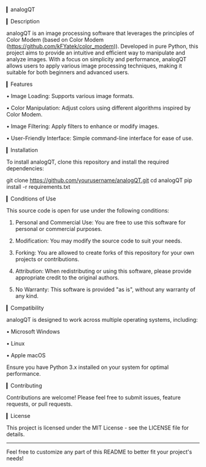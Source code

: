▎analogQT

▎Description

analogQT is an image processing software that leverages the principles of Color Modem (based on Color Modem (https://github.com/kFYatek/color_modem)). Developed in pure Python, this project aims to provide an intuitive and efficient way to manipulate and analyze images. With a focus on simplicity and performance, analogQT allows users to apply various image processing techniques, making it suitable for both beginners and advanced users.

▎Features

• Image Loading: Supports various image formats.

• Color Manipulation: Adjust colors using different algorithms inspired by Color Modem.

• Image Filtering: Apply filters to enhance or modify images.

• User-Friendly Interface: Simple command-line interface for ease of use.

▎Installation

To install analogQT, clone this repository and install the required dependencies:

git clone https://github.com/yourusername/analogQT.git
cd analogQT
pip install -r requirements.txt

▎Conditions of Use

This source code is open for use under the following conditions:

1. Personal and Commercial Use: You are free to use this software for personal or commercial purposes.

2. Modification: You may modify the source code to suit your needs.

3. Forking: You are allowed to create forks of this repository for your own projects or contributions.

4. Attribution: When redistributing or using this software, please provide appropriate credit to the original authors.

5. No Warranty: This software is provided "as is", without any warranty of any kind.

▎Compatibility

analogQT is designed to work across multiple operating systems, including:

• Microsoft Windows

• Linux

• Apple macOS

Ensure you have Python 3.x installed on your system for optimal performance.

▎Contributing

Contributions are welcome! Please feel free to submit issues, feature requests, or pull requests. 

▎License

This project is licensed under the MIT License - see the LICENSE file for details.

---

Feel free to customize any part of this README to better fit your project's needs!
